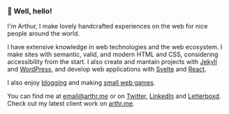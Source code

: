 ### 👋 Well, hello!

I'm Arthur, I make lovely handcrafted experiences on the web for nice people around the world.

I have extensive knowledge in web technologies and the web ecosystem. I make sites with semantic, valid, and modern HTML and CSS, considering accessibility from the start. I also create and mantain projects with [Jekyll](https://jekyllrb.com) and [WordPress](https://wordpress.org/), and develop web applications with [Svelte](https://svelte.dev/) and [React](https://reactjs.org).

I also enjoy [blogging](https://irrelefante.com.br) and making [small web games](https://arthr.me/).

You can find me at <email@arthr.me> or on [Twitter](https://twitter.com/arthrfrts), [LinkedIn](https://www.linkedin.com/in/arthrfrts) and [Letterboxd](https://letterboxd.com/arthrfrts). Check out my latest client work on [arthr.me](https://arthr.me/).

